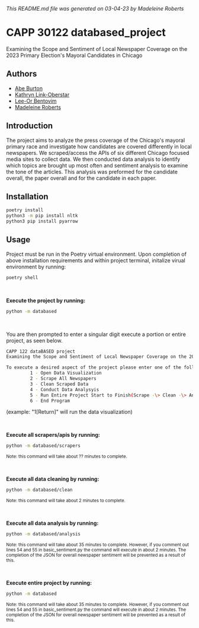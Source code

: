 *This README.md file was generated on 03-04-23 by Madeleine Roberts*
# CAPP 30122 databased_project
Examining the Scope and Sentiment of Local Newspaper Coverage on the 2023 Primary Election's Mayoral Candidates in Chicago

## Authors
- [Abe Burton](https://github.com/abejburton)
- [Kathryn Link-Oberstar](https://github.com/klinkoberstar)
- [Lee-Or Bentovim](https://github.com/bentoviml)
- [Madeleine Roberts](https://github.com/MadeleineKRoberts) 

## Introduction
The project aims to analyze the press coverage of the Chicago's mayoral primary race and investigate how candidates are covered differently in local newspapers. We scraped/access the APIs of six different Chicago focused media sites to collect data. We then conducted data analysis to identify which topics are brought up most often and sentiment analysis to examine the tone of the articles. This analysis was preformed for the candidate overall, the paper overall and for the candidate in each paper.


## Installation

```bash
poetry install
python3 -m pip install nltk
python3 pip install pyarrow
```

## Usage
Project must be run in the Poetry virtual environment. 
Upon completion of above installation requirements and within project terminal, initalize virual environment by running:
```bash
poetry shell
```
<br />


**Execute the project by running:**
```bash
python -m databased
```
<br />

You are then prompted to enter a singular digit execute a portion or entire project, as seen below. 

```bash
CAPP 122 dataBASED project
Examining the Scope and Sentiment of Local Newspaper Coverage on the 2023 Primary Election\'s Mayoral Candidates \in Chicago

To execute a desired aspect of the project please enter one of the following commands:
         1 - Open Data Visualization
         2 - Scrape All Newspapers
         3 - Clean Scraped Data
         4 - Conduct Data Analysyis
         5 - Run Entire Project Start to Finish(Scrape -\> Clean -\> Analyze -\> Visualize)
         6 - End Program
```



(example: "1[Return]" will run the data visualization)

<br />

**Execute all scrapers/apis by running:**
```bash
python -m databased/scrapers
```
<sub>Note: this command will take about ?? minutes to complete.</sub> 

<br />



**Execute all data cleaning by running:**
```bash
python -m databased/clean
```
<sub>Note: this command will take about 2 minutes to complete.</sub>

<br />


**Execute all data analysis by running:**
```bash
python -m databased/analysis
```
<sub>Note: this command will take about 35 minutes to complete. However, if you comment out lines 54 and 55 in basic_sentiment.py the command will execute in about 2 minutes. The completion of the JSON for overall newspaper sentiment will be prevented as a result of this.</sub>

<br />



**Execute entire project by running:**
```bash
python -m databased
```
<sub>Note: this command will take about 35 minutes to complete. However, if you comment out lines 54 and 55 in basic_sentiment.py the command will execute in about 2 minutes. The completion of the JSON for overall newspaper sentiment will be prevented as a result of this.</sub>
<br />

